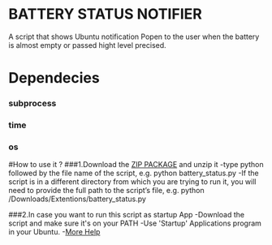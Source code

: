 # BATTERY STATUS NOTIFIER
A script that shows Ubuntu notification Popen to the user when the battery is almost empty or passed hight level precised.

# Dependecies
### subprocess
### time
### os

#How to use it ?
###1.Download the [ZIP PACKAGE](https://github.com/Aimene-BAHRI/Extentions/archive/master.zip) and unzip it
-type python followed by the file name of the script, e.g. python battery_status.py
-If the script is in a different directory from which you are trying to run it, you will need to provide the full path to the script’s file, e.g. python /Downloads/Extentions/battery_status.py

###2.In case you want to run this script as startup App
-Download the script and make sure it's on your PATH
-Use 'Startup' Applications program in your Ubuntu.
-[More Help](https://askubuntu.com/questions/905749/running-python-script-as-a-service-and-start-on-system-start-up)
